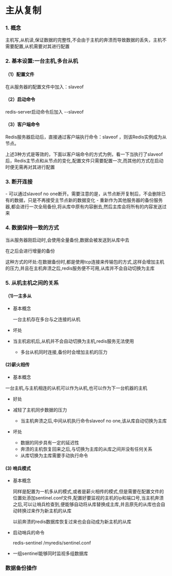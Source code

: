 #    主从复制

###  1. 概念

 主机写,从机读,保证数据的完整性,不会由于主机的奔溃而导致数据的丢失，主机不需要配置,从机需要对其进行配置

### 2. 基本设置:一台主机,多台从机

#### （1）配置文件

 在从服务器的配置文件中加入：slaveof <masterip> <masterport>

#### （2）启动命令

 redis-server启动命令后加入 --slaveof <masterip> <masterport>

#### （3）客户端命令

 Redis服务器启动后，直接通过客户端执行命令：slaveof <masterip> <masterport>，则该Redis实例成为从节点。

 上述3种方式是等效的，下面以客户端命令的方式为例，看一下当执行了slaveof后，Redis主节点和从节点的变化,配置文件只需要配置一次,而其他的方式在启动时便无需再对其进行配置

 ### 3. 断开连接

 \- 可以通过slaveof no one断开。需要注意的是，从节点断开复制后，不会删除已有的数据，只是不再接受主节点新的数据变化
 \- 重新作为其他服务器的备份服务器,都会进行一次全局备份,将从库中原有内容删去,然后主库会将所有的内容发送过来

### 4. 数据保持一致的方式

 当从服务器刚启动时,会使用全量备份,数据会被发送到从库中去

 在之后会进行增量的备份

 这种方式的坏处:在数据备份时,都是使用tcp连接来传输包的方式,这样会增加主机的压力,并且在主机奔溃之后,redis服务便不可用,从库并不会自动切换为主库

 

 ### 5. 从机主机之间的关系

#### （1)一主多从

- 基本概念

    一台主机存在多台与之连接的从机

- 坏处

- 当主机宕机后,从机并不会自动切换为主机,redis服务无法使用
  
  - 多台从机同时连接,备份时会增加主机的压力

####  (2)薪火相传

- 基本概念

一台主机,与主机相连的从机可以作为从机,也可以作为下一台机器的主机

- 好处

- 减轻了主机同步数据的压力
  - 当主机奔溃之后,中间从机执行命令slaveof no one,该从库自动切换为主库

- 坏处
  - 数据的同步具有一定的延迟性
  - 奔溃的主机恢复回来之后,与切换为主库的从库之间并没有任何关系
  - 从库切换为主库需要手动执行命令

#### (3) 哨兵模式

- 基本概念

   同样是配置为一机多从的模式,或者是薪火相传的模式,但是需要在配置文件的位置处添加sentinel.conf文件,配置好要监视的主机的ip和端口号,当主机奔溃之后,可以让哨兵检查到,便能够自动将从库替换成主库,并且原先的从库也会自动转换过来作为新主机的从库

   以前奔溃的redis数据库恢复过来也会自动成为新主机的从库

- 启动哨兵的命令

   redis-sentinel /myredis/sentinel.conf 

- 一组sentinel能够同时监视多组数据库



### 数据备份操作



 

   

 


